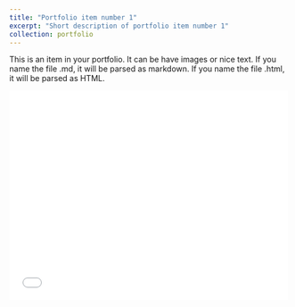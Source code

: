 ```yaml
---
title: "Portfolio item number 1"
excerpt: "Short description of portfolio item number 1"
collection: portfolio
---
```


This is an item in your portfolio. It can be have images or nice text. If you name the file .md, it will be parsed as markdown. If you name the file .html, it will be parsed as HTML. 

<embed src="/files/vasuki.pdf" width="500" height="375" type="application/pdf">
